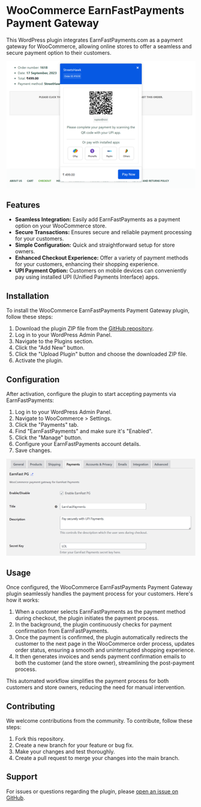 # WooCommerce EarnFastPayments Payment Gateway

This WordPress plugin integrates EarnFastPayments.com as a payment gateway for WooCommerce, allowing online stores to offer a seamless and secure payment option to their customers.

![Payment UI](payment_ui.png)

## Features

- **Seamless Integration:** Easily add EarnFastPayments as a payment option on your WooCommerce store.
- **Secure Transactions:** Ensures secure and reliable payment processing for your customers.
- **Simple Configuration:** Quick and straightforward setup for store owners.
- **Enhanced Checkout Experience:** Offer a variety of payment methods for your customers, enhancing their shopping experience.
- **UPI Payment Option:** Customers on mobile devices can conveniently pay using installed UPI (Unified Payments Interface) apps.

## Installation

To install the WooCommerce EarnFastPayments Payment Gateway plugin, follow these steps:

1. Download the plugin ZIP file from the [GitHub repository](https://github.com/khanra17/WooCommerce-EarnFastPayments).
2. Log in to your WordPress Admin Panel.
3. Navigate to the Plugins section.
4. Click the "Add New" button.
5. Click the "Upload Plugin" button and choose the downloaded ZIP file.
6. Activate the plugin.

## Configuration

After activation, configure the plugin to start accepting payments via EarnFastPayments:

1. Log in to your WordPress Admin Panel.
2. Navigate to WooCommerce > Settings.
3. Click the "Payments" tab.
4. Find "EarnFastPayments" and make sure it's "Enabled".
5. Click the "Manage" button.
6. Configure your EarnFastPayments account details.
7. Save changes.

![Pluggin Settings](manage_pluggin.png)

## Usage

Once configured, the WooCommerce EarnFastPayments Payment Gateway plugin seamlessly handles the payment process for your customers. Here's how it works:

1. When a customer selects EarnFastPayments as the payment method during checkout, the plugin initiates the payment process.
2. In the background, the plugin continuously checks for payment confirmation from EarnFastPayments.
3. Once the payment is confirmed, the plugin automatically redirects the customer to the next page in the WooCommerce order process, updates order status, ensuring a smooth and uninterrupted shopping experience.
4. It then generates invoices and sends payment confirmation emails to both the customer (and the store owner), streamlining the post-payment process.

This automated workflow simplifies the payment process for both customers and store owners, reducing the need for manual intervention.


## Contributing

We welcome contributions from the community. To contribute, follow these steps:

1. Fork this repository.
2. Create a new branch for your feature or bug fix.
3. Make your changes and test thoroughly.
4. Create a pull request to merge your changes into the main branch.

## Support

For issues or questions regarding the plugin, please [open an issue on GitHub](https://github.com/khanra17/WooCommerce-EarnFastPayments/issues).
